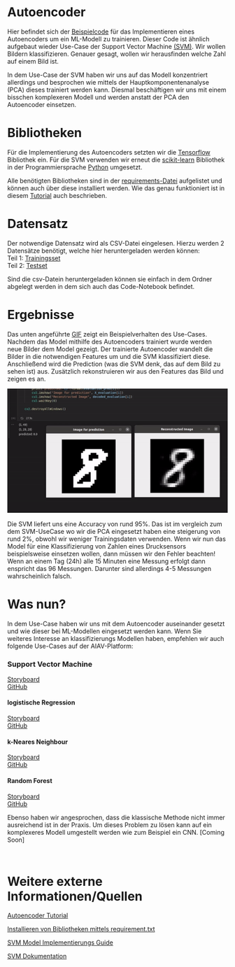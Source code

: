 # Autoencoder

Hier befindet sich der [Beispielcode](./miniUsecase_19_ConvAutoenc_.ipynb) für das Implementieren eines Autoencoders um ein ML-Modell zu trainieren. Dieser Code ist ähnlich aufgebaut wieder Use-Case der Support Vector Machine [(SVM)](https://github.com/TW-Robotics/AIAV/tree/devel_abdank/Support_Vector_Machine_fuer_Bildklassifizierung). Wir wollen Bildern klassifizieren. Genauer gesagt, wollen wir herausfinden welche Zahl auf einem Bild ist. 

In dem Use-Case der SVM haben wir uns auf das Modell konzentriert allerdings und besprochen wie mittels der Hauptkomponentenanalyse (PCA) dieses trainiert werden kann. Diesmal beschäftigen wir uns mit einem bisschen komplexeren Modell und werden anstatt der PCA den Autoencoder einsetzen. 


# Bibliotheken
Für die Implementierung des Autoencoders setzten wir die [Tensorflow](https://www.tensorflow.org/) Bibliothek ein. Für die SVM verwenden wir erneut die [scikit-learn](https://scikit-learn.org/stable/modules/svm.html) Bibliothek in der Programmiersprache [Python](https://docs.python.org/3/) umgesetzt. 

Alle benötigten Bibliotheken sind in der [requirements-Datei](./requirements.txt) aufgelistet und können auch über diese installiert werden. Wie das genau funktioniert ist in diesem [Tutorial](https://note.nkmk.me/en/python-pip-install-requirements/) auch beschrieben.  

# Datensatz
Der notwendige Datensatz wird als CSV-Datei eingelesen. Hierzu werden 2 Datensätze benötigt, welche hier heruntergeladen werden können: </br>
Teil 1: [Trainingsset](https://pjreddie.com/media/files/mnist_train.csv)
</br>
Teil 2: [Testset](https://pjreddie.com/media/files/mnist_test.csv) 

Sind die csv-Datein heruntergeladen können sie einfach in dem Ordner abgelegt werden in dem sich auch das Code-Notebook befindet. 

# Ergebnisse
Das unten angeführte [GIF](./demo.gif) zeigt ein Beispielverhalten des Use-Cases. Nachdem das Model mithilfe des Autoencoders trainiert wurde werden neue Bilder dem Model gezeigt. Der trainierte Autoencoder wandelt die Bilder in die notwendigen Features um und die SVM klassifiziert diese. Anschließend wird die Prediction (was die SVM denk, das auf dem Bild zu sehen ist) aus. Zusätzlich rekonstruieren wir aus den Features das Bild und zeigen es an.  

![Abbildung 1](demo.gif)


Die SVM liefert uns eine Accuracy von rund 95%. Das ist im vergleich zum dem SVM-UseCase wo wir die PCA eingesetzt haben eine steigerung von rund 2%, obwohl wir weniger Trainingsdaten verwenden. Wenn wir nun das Model für eine Klassifizierung von Zahlen eines Drucksensors beispielsweise einsetzen wollen, dann müssen wir den Fehler beachten! Wenn an einem Tag (24h) alle 15 Minuten eine Messung erfolgt dann enspricht das 96 Messungen. Darunter sind allerdings 4-5 Messungen wahrscheinlich falsch.  




# Was nun?
In dem Use-Case haben wir uns mit dem Autoencoder auseinander gesetzt und wie dieser bei ML-Modellen eingesetzt werden kann. Wenn Sie weiteres Interesse an klassifizierungs Modellen haben, empfehlen wir auch folgende Use-Cases auf der AIAV-Platform: 


### Support Vector Machine </br>
[Storyboard](http://www.aiav.technikum-wien.at/) </br>
[GitHub](https://github.com/TW-Robotics/AIAV/tree/devel_abdank/Support_Vector_Machine_fuer_Bildklassifizierung) </br>
#### logistische Regression </br>
[Storyboard](http://www.aiav.technikum-wien.at/) </br>
[GitHub](https://github.com/TW-Robotics/AIAV/tree/devel_abdank/Logistische_Regression_fuer_Bildklassifizierung) </br>
#### k-Neares Neighbour </br>
[Storyboard](http://www.aiav.technikum-wien.at/) </br>
[GitHub](https://github.com/TW-Robotics/AIAV/tree/devel_abdank/kNearest_Neighbor_fuer_Bildklassifizierung) </br>
#### Random Forest </br>
[Storyboard](http://www.aiav.technikum-wien.at/) </br>
[GitHub](https://github.com/TW-Robotics/AIAV/tree/devel_abdank/Random_Forest_fuer_Bildklassifizierung)

Ebenso haben wir angesprochen, dass die klassische Methode nicht immer ausreichend ist in der Praxis. Um dieses Problem zu lösen kann auf ein komplexeres Modell umgestellt werden wie zum Beispiel ein CNN. 
[Coming Soon]

<br>


# Weitere externe Informationen/Quellen
[Autoencoder Tutorial](https://www.tensorflow.org/tutorials/generative/autoencoder)
</br>

[Installieren von Bibliotheken mittels requirement.txt](https://note.nkmk.me/en/python-pip-install-requirements/) <br>

[SVM Model Implementierungs Guide](https://rpubs.com/Sharon_1684/454441)
<br>

[SVM Dokumentation](https://scikit-learn.org/stable/modules/svm.html)